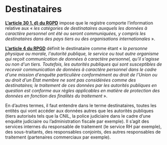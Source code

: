 # Destinataires

[**L’article 30 1. d\) du RGPD**](https://www.cnil.fr/fr/reglement-europeen-protection-donnees/chapitre4) impose que le registre comporte l’information relative aux « _les catégories de destinataires auxquels les données à caractère personnel ont été ou seront communiquées, y compris les destinataires dans des pays tiers ou des organisations internationales_ ».

[**L’article 4 du RPGD**](https://www.cnil.fr/fr/reglement-europeen-protection-donnees/chapitre1) définit le destinataire comme étant « _la personne physique ou morale, l'autorité publique, le service ou tout autre organisme qui reçoit communication de données à caractère personnel, qu'il s'agisse ou non d'un tiers. Toutefois, les autorités publiques qui sont susceptibles de recevoir communication de données à caractère personnel dans le cadre d'une mission d'enquête particulière conformément au droit de l'Union ou au droit d'un État membre ne sont pas considérées comme des destinataires; le traitement de ces données par les autorités publiques en question est conforme aux règles applicables en matière de protection des données en fonction des finalités du traitement_ ». 

En d’autres termes, il faut entendre dans le terme destinataires, toutes les entités qui vont accéder aux données autres que les autorités publiques \(tiers autorisés tels que la CNIL, la police judiciaire dans le cadre d’une enquête judiciaire ou l’administration fiscale par exemple\). Il s’agit des services internes du responsable de traitement \(le service RH par exemple\), des sous-traitants, des responsables conjoints, des autres responsables de traitement \(partenaires commerciaux par exemple\).   


